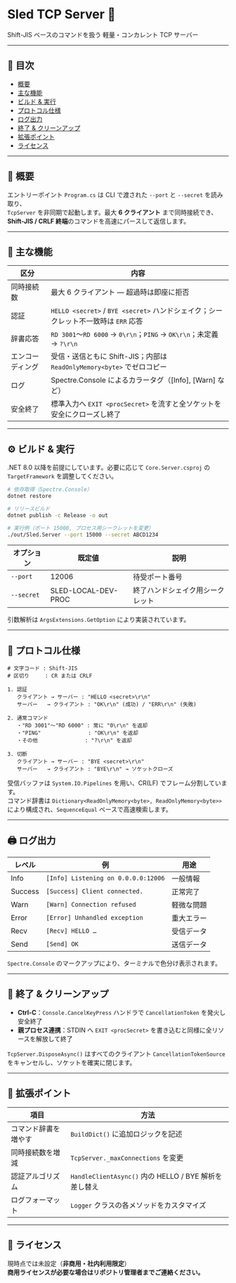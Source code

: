 # Sled TCP Server 🚦

Shift-JIS ベースのコマンドを扱う 軽量・コンカレント TCP サーバー

---

## 📖 目次

- [概要](#概要)  
- [主な機能](#主な機能)  
- [ビルド & 実行](#ビルド--実行)  
- [プロトコル仕様](#プロトコル仕様)  
- [ログ出力](#ログ出力)  
- [終了 & クリーンアップ](#終了--クリーンアップ)  
- [拡張ポイント](#拡張ポイント)  
- [ライセンス](#ライセンス)  

---

## 📝 概要

エントリーポイント `Program.cs` は CLI で渡された `--port` と `--secret` を読み取り、  
`TcpServer` を非同期で起動します。最大 **6 クライアント** まで同時接続でき、  
**Shift-JIS / CRLF 終端**のコマンドを高速にパースして返信します。

---

## 🚀 主な機能

| 区分         | 内容 |
|--------------|------|
| 同時接続数     | 最大 6 クライアント ― 超過時は即座に拒否 |
| 認証         | `HELLO <secret>` / `BYE <secret>` ハンドシェイク；シークレット不一致時は `ERR` 応答 |
| 辞書応答     | `RD 3001`〜`RD 6000` → `0\r\n`；`PING` → `OK\r\n`；未定義 → `?\r\n` |
| エンコーディング | 受信・送信ともに Shift-JIS；内部は `ReadOnlyMemory<byte>` でゼロコピー |
| ログ         | Spectre.Console によるカラータグ（[Info], [Warn] など） |
| 安全終了     | 標準入力へ `EXIT <procSecret>` を流すと全ソケットを安全にクローズし終了 |

---

## ⚙️ ビルド & 実行

.NET 8.0 以降を前提にしています。必要に応じて `Core.Server.csproj` の `TargetFramework` を調整してください。

```bash
# 依存取得（Spectre.Console）
dotnet restore

# リリースビルド
dotnet publish -c Release -o out

# 実行例（ポート 15000, プロセス用シークレットを変更）
./out/Sled.Server --port 15000 --secret ABCD1234
```

| オプション | 既定値 | 説明 |
|------------|--------|------|
| `--port`   | 12006  | 待受ポート番号 |
| `--secret` | SLED-LOCAL-DEV-PROC | 終了ハンドシェイク用シークレット |

引数解析は `ArgsExtensions.GetOption` により実装されています。

---

## 📡 プロトコル仕様

```
# 文字コード : Shift-JIS
# 区切り     : CR または CRLF

1. 認証
   クライアント → サーバー : "HELLO <secret>\r\n"
   サーバー   → クライアント : "OK\r\n" (成功) / "ERR\r\n" (失敗)

2. 通常コマンド
   ・"RD 3001"〜"RD 6000" : 常に "0\r\n" を返却
   ・"PING"               : "OK\r\n" を返却
   ・その他               : "?\r\n" を返却

3. 切断
   クライアント → サーバー : "BYE <secret>\r\n"
   サーバー   → クライアント : "BYE\r\n" → ソケットクローズ
```

受信バッファは `System.IO.Pipelines` を用い、CR(LF) でフレーム分割しています。  
コマンド辞書は `Dictionary<ReadOnlyMemory<byte>, ReadOnlyMemory<byte>>` により構成され、`SequenceEqual` ベースで高速検索します。

---

## 🖨️ ログ出力

| レベル   | 例                               | 用途     |
|----------|----------------------------------|----------|
| Info     | `[Info] Listening on 0.0.0.0:12006` | 一般情報 |
| Success  | `[Success] Client connected.`    | 正常完了 |
| Warn     | `[Warn] Connection refused`      | 軽微な問題 |
| Error    | `[Error] Unhandled exception`    | 重大エラー |
| Recv     | `[Recv] HELLO …`                 | 受信データ |
| Send     | `[Send] OK`                      | 送信データ |

`Spectre.Console` のマークアップにより、ターミナルで色分け表示されます。

---

## 🧹 終了 & クリーンアップ

- **Ctrl-C**：`Console.CancelKeyPress` ハンドラで `CancellationToken` を発火し安全終了  
- **親プロセス連携**：STDIN へ `EXIT <procSecret>` を書き込むと同様に全リソースを解放して終了  

`TcpServer.DisposeAsync()` はすべてのクライアント `CancellationTokenSource` をキャンセルし、ソケットを確実に閉じます。

---

## 🔧 拡張ポイント

| 項目               | 方法 |
|--------------------|------|
| コマンド辞書を増やす | `BuildDict()` に追加ロジックを記述 |
| 同時接続数を増減     | `TcpServer._maxConnections` を変更 |
| 認証アルゴリズム     | `HandleClientAsync()` 内の HELLO / BYE 解析を差し替え |
| ログフォーマット     | `Logger` クラスの各メソッドをカスタマイズ |

---

## 📜 ライセンス

現時点では未設定（**非商用・社内利用限定**）  
**商用ライセンスが必要な場合はリポジトリ管理者までご連絡ください。**
